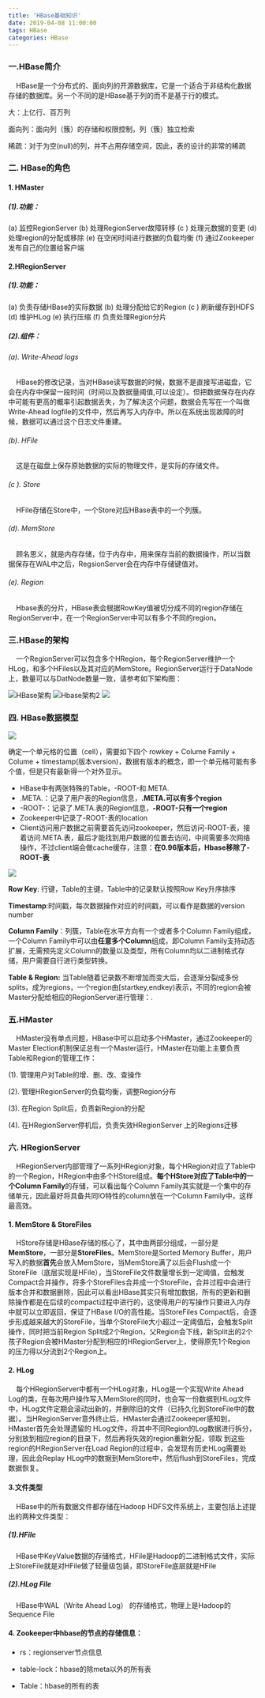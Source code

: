 ```yaml
---
title: 'HBase基础知识'
date: 2019-04-08 11:00:00
tags: HBase
categories: HBase
---
```



### 一.HBase简介
&nbsp;&nbsp;&nbsp;&nbsp;HBase是一个分布式的、面向列的开源数据库，它是一个适合于非结构化数据存储的数据库。另一个不同的是HBase基于列的而不是基于行的模式。

大：上亿行、百万列

面向列：面向列（簇）的存储和权限控制，列（簇）独立检索

稀疏：对于为空(null)的列，并不占用存储空间，因此，表的设计的非常的稀疏

### 二. HBase的角色
#### 1. HMaster

##### (1).功能：
(a) 监控RegionServer
(b) 处理RegionServer故障转移
(c ) 处理元数据的变更
(d) 处理region的分配或移除
(e) 在空闲时间进行数据的负载均衡
(f) 通过Zookeeper发布自己的位置给客户端

#### 2.HRegionServer
##### (1).功能：
(a) 负责存储HBase的实际数据
(b) 处理分配给它的Region
(c ) 刷新缓存到HDFS
(d) 维护HLog
(e) 执行压缩
(f) 负责处理Region分片

##### (2).组件：
###### (a). Write-Ahead logs
&nbsp;&nbsp;&nbsp;&nbsp;HBase的修改记录，当对HBase读写数据的时候，数据不是直接写进磁盘，它会在内存中保留一段时间（时间以及数据量阈值,可以设定）。但把数据保存在内存中可能有更高的概率引起数据丢失，为了解决这个问题，数据会先写在一个叫做Write-Ahead logfile的文件中，然后再写入内存中。所以在系统出现故障的时候，数据可以通过这个日志文件重建。

###### (b). HFile
&nbsp;&nbsp;&nbsp;&nbsp;这是在磁盘上保存原始数据的实际的物理文件，是实际的存储文件。

###### (c ). Store
&nbsp;&nbsp;&nbsp;&nbsp;HFile存储在Store中，一个Store对应HBase表中的一个列簇。

###### (d). MemStore
&nbsp;&nbsp;&nbsp;&nbsp;顾名思义，就是内存存储，位于内存中，用来保存当前的数据操作，所以当数据保存在WAL中之后，RegsionServer会在内存中存储键值对。

###### (e). Region
&nbsp;&nbsp;&nbsp;&nbsp;Hbase表的分片，HBase表会根据RowKey值被切分成不同的region存储在RegionServer中，在一个RegionServer中可以有多个不同的region。

### 三.HBase的架构
&nbsp;&nbsp;&nbsp;&nbsp;一个RegionServer可以包含多个HRegion，每个RegionServer维护一个HLog，和多个HFiles以及其对应的MemStore。RegionServer运行于DataNode上，数量可以与DatNode数量一致，请参考如下架构图：

![HBase架构](https://imgconvert.csdnimg.cn/aHR0cHM6Ly91cGxvYWQtaW1hZ2VzLmppYW5zaHUuaW8vdXBsb2FkX2ltYWdlcy80MzkxNDA3LTA0OGI4N2M1NzBlNTM2YTAucG5n?x-oss-process=image/format,png)
![Hbase架构2](https://imgconvert.csdnimg.cn/aHR0cHM6Ly91cGxvYWQtaW1hZ2VzLmppYW5zaHUuaW8vdXBsb2FkX2ltYWdlcy80MzkxNDA3LWE0YmExNDhmMjdlYTZmNjYucG5n?x-oss-process=image/format,png)
![](https://imgconvert.csdnimg.cn/aHR0cHM6Ly91cGxvYWQtaW1hZ2VzLmppYW5zaHUuaW8vdXBsb2FkX2ltYWdlcy80MzkxNDA3LWU5YWUyZDE0ODRjMmI0ODkucG5n?x-oss-process=image/format,png)
### 四. HBase数据模型

![](https://imgconvert.csdnimg.cn/aHR0cHM6Ly91cGxvYWQtaW1hZ2VzLmppYW5zaHUuaW8vdXBsb2FkX2ltYWdlcy80MzkxNDA3LTQ1MDliYmVkNDUyM2M2NjQucG5n?x-oss-process=image/format,png)
				
确定一个单元格的位置（cell），需要如下四个
rowkey + Colume Family + Colume + timestamp(版本version)，数据有版本的概念，即一个单元格可能有多个值，但是只有最新得一个对外显示。

* HBase中有两张特殊的Table，-ROOT-和.META.
* .META.：记录了用户表的Region信息，**.META.可以有多个region**
* -ROOT-：记录了.META.表的Region信息，**-ROOT-只有一个region**
* Zookeeper中记录了-ROOT-表的location
* Client访问用户数据之前需要首先访问zookeeper，然后访问-ROOT-表，接着访问.META.表，最后才能找到用户数据的位置去访问，中间需要多次网络操作，不过client端会做cache缓存，注意：**在0.96版本后，Hbase移除了-ROOT-表**

![](https://imgconvert.csdnimg.cn/aHR0cHM6Ly91cGxvYWQtaW1hZ2VzLmppYW5zaHUuaW8vdXBsb2FkX2ltYWdlcy80MzkxNDA3LTI2OTUyZTNkMDJiYTYyMTIucG5n?x-oss-process=image/format,png)

**Row Key**: 行键，Table的主键，Table中的记录默认按照Row Key升序排序

**Timestamp**:时间戳，每次数据操作对应的时间戳，可以看作是数据的version number

**Column Family**：列簇，Table在水平方向有一个或者多个Column Family组成，一个Column Family中可以由**任意多个Column**组成，即Column Family支持动态扩展，无需预先定义Column的数量以及类型，所有Column均以二进制格式存储，用户需要自行进行类型转换。

**Table & Region:** 当Table随着记录数不断增加而变大后，会逐渐分裂成多份splits，成为regions，一个region由[startkey,endkey)表示，不同的region会被Master分配给相应的RegionServer进行管理：.

### 五.HMaster

&nbsp;&nbsp;&nbsp;&nbsp;HMaster没有单点问题，HBase中可以启动多个HMaster，通过Zookeeper的Master Election机制保证总有一个Master运行，HMaster在功能上主要负责Table和Region的管理工作：

(1). 管理用户对Table的增、删、改、查操作

(2). 管理HRegionServer的负载均衡，调整Region分布

(3). 在Region Split后，负责新Region的分配

(4). 在HRegionServer停机后，负责失效HRegionServer 上的Regions迁移

### 六. HRegionServer

&nbsp;&nbsp;&nbsp;&nbsp;HRegionServer内部管理了一系列HRegion对象，每个HRegion对应了Table中的一个Region，HRegion中由多个HStore组成。**每个HStore对应了Table中的一个Column Family**的存储，可以看出每个Column Family其实就是一个集中的存储单元，因此最好将具备共同IO特性的column放在一个Column Family中，这样最高效。

#### 1. MemStore & StoreFiles

&nbsp;&nbsp;&nbsp;&nbsp;HStore存储是HBase存储的核心了，其中由两部分组成，一部分是**MemStore**，一部分是**StoreFiles**。MemStore是Sorted Memory Buffer，用户写入的数据**首先**会放入MemStore，当MemStore满了以后会Flush成一个StoreFile（底层实现是HFile），当StoreFile文件数量增长到一定阈值，会触发Compact合并操作，将多个StoreFiles合并成一个StoreFile，合并过程中会进行版本合并和数据删除，因此可以看出HBase其实只有增加数据，所有的更新和删除操作都是在后续的compact过程中进行的，这使得用户的写操作只要进入内存中就可以立即返回，保证了HBase I/O的高性能。当StoreFiles Compact后，会逐步形成越来越大的StoreFile，当单个StoreFile大小超过一定阈值后，会触发Split操作，同时把当前Region Split成2个Region，父Region会下线，新Split出的2个孩子Region会被HMaster分配到相应的HRegionServer上，使得原先1个Region的压力得以分流到2个Region上。

#### 2. HLog

&nbsp;&nbsp;&nbsp;&nbsp;每个HRegionServer中都有一个HLog对象，HLog是一个实现Write Ahead Log的类，在每次用户操作写入MemStore的同时，也会写一份数据到HLog文件中，HLog文件定期会滚动出新的，并删除旧的文件（已持久化到StoreFile中的数据）。当HRegionServer意外终止后，HMaster会通过Zookeeper感知到，HMaster首先会处理遗留的 HLog文件，将其中不同Region的Log数据进行拆分，分别放到相应region的目录下，然后再将失效的region重新分配，领取 到这些region的HRegionServer在Load Region的过程中，会发现有历史HLog需要处理，因此会Replay HLog中的数据到MemStore中，然后flush到StoreFiles，完成数据恢复。

#### 3.文件类型

&nbsp;&nbsp;&nbsp;&nbsp;HBase中的所有数据文件都存储在Hadoop HDFS文件系统上，主要包括上述提出的两种文件类型：

##### (1).HFile 
&nbsp;&nbsp;&nbsp;&nbsp;HBase中KeyValue数据的存储格式，HFile是Hadoop的二进制格式文件，实际上StoreFile就是对HFile做了轻量级包装，即StoreFile底层就是HFile

##### (2).HLog File
&nbsp;&nbsp;&nbsp;&nbsp;HBase中WAL（Write Ahead Log） 的存储格式，物理上是Hadoop的Sequence File

#### 4. Zookeeper中hbase的节点的存储信息：

* rs：regionserver节点信息

* table-lock：hbase的除meta以外的所有表

* Table：hbase的所有的表



